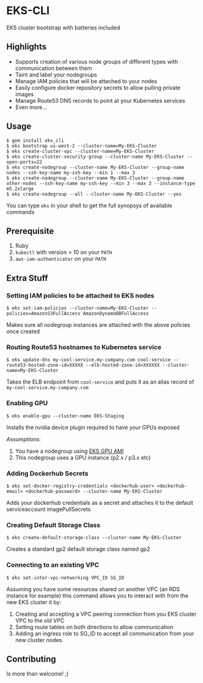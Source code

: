# EKS-CLI

EKS cluster bootstrap with batteries included

## Highlights

* Supports creation of various node groups of different types with communication between them
* Taint and label your nodegroups
* Manage IAM policies that will be attached to your nodes
* Easily configure docker repository secrets to allow pulling private images
* Manage Route53 DNS records to point at your Kubernetes services
* Even more...

## Usage

```
$ gem install eks_cli
$ eks bootstrap us-west-2 --cluster-name=My-EKS-Cluster
$ eks create-cluster-vpc --cluster-name=My-EKS-Cluster
$ eks create-cluster-security-group --cluster-name My-EKS-Cluster --open-ports=22
$ eks create-nodegroup --cluster-name My-EKS-Cluster --group-name nodes --ssh-key-name my-ssh-key --min 1 --max 3
$ eks create-nodegroup --cluster-name My-EKS-Cluster --group-name other-nodes --ssh-key-name my-ssh-key --min 3 --max 3 --instance-type m5.2xlarge
$ eks create-nodegroup --all --cluster-name My-EKS-Cluster --yes
```

You can type `eks` in your shell to get the full synopsys of available commands

## Prerequisite

1. Ruby
2. `kubectl` with version > 10 on your `PATH`
3. `aws-iam-authenticator` on your `PATH`

## Extra Stuff

### Setting IAM policies to be attached to EKS nodes

`$ eks set-iam-policies --cluster-name=My-EKS-Cluster --policies=AmazonS3FullAccess AmazonDynamoDBFullAccess`

Makes sure all nodegroup instances are attached with the above policies once created

### Routing Route53 hostnames to Kubernetes service

`$ eks update-dns my-cool-service.my-company.com cool-service --route53-hosted-zone-id=XXXXX --elb-hosted-zone-id=XXXXXX --cluster-name=My-EKS-Cluster`

Takes the ELB endpoint from `cool-service` and puts it as an alias record of `my-cool-service.my-company.com`

### Enabling GPU

`$ eks enable-gpu --cluster-name EKS-Staging`

Installs the nvidia device plugin required to have your GPUs exposed

*Assumptions*: 

1. You have a nodegroup using [EKS GPU AMI](https://docs.aws.amazon.com/eks/latest/userguide/eks-optimized-ami.html)
2. This nodegroup uses a GPU instance (p2.x / p3.x etc)

### Adding Dockerhub Secrets

`$ eks set-docker-registry-credentials <dockerhub-user> <dockerhub-email> <dockerhub-password> --cluster-name My-EKS-Cluster`

Adds your dockerhub credentials as a secret and attaches it to the default serviceaccount imagePullSecrets

### Creating Default Storage Class

`$ eks create-default-storage-class --cluster-name My-EKS-Cluster`

Creates a standard gp2 default storage class named gp2

### Connecting to an existing VPC

`$ eks set-inter-vpc-networking VPC_ID SG_ID`

Assuming you have some resources shared on another VPC (an RDS instance for example) this command allows you to interact with from the new EKS cluster it by:

1. Creating and accepting a VPC peering connection from you EKS cluster VPC to the old VPC
2. Setting route tables on both directions to allow communication
3. Adding an ingress role to SG_ID to accept all communication from your new cluster nodes.


## Contributing

Is more than welcome! ;)
